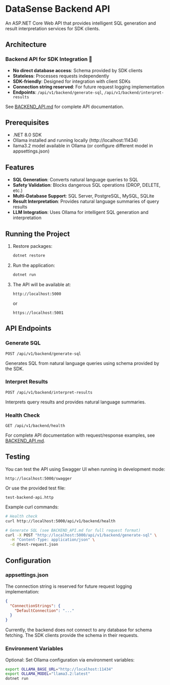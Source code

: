 # DataSense Backend API

An ASP.NET Core Web API that provides intelligent SQL generation and result interpretation services for SDK clients.

## Architecture

### Backend API for SDK Integration 🚀
- **No direct database access**: Schema provided by SDK clients
- **Stateless**: Processes requests independently  
- **SDK-friendly**: Designed for integration with client SDKs
- **Connection string reserved**: For future request logging implementation
- **Endpoints**: `/api/v1/backend/generate-sql`, `/api/v1/backend/interpret-results`

See [BACKEND_API.md](./BACKEND_API.md) for complete API documentation.

## Prerequisites

- .NET 8.0 SDK
- Ollama installed and running locally (http://localhost:11434)
- llama3.2 model available in Ollama (or configure different model in appsettings.json)

## Features

- **SQL Generation**: Converts natural language queries to SQL
- **Safety Validation**: Blocks dangerous SQL operations (DROP, DELETE, etc.)
- **Multi-Database Support**: SQL Server, PostgreSQL, MySQL, SQLite
- **Result Interpretation**: Provides natural language summaries of query results
- **LLM Integration**: Uses Ollama for intelligent SQL generation and interpretation

## Running the Project

1. Restore packages:
   ```bash
   dotnet restore
   ```

2. Run the application:
   ```bash
   dotnet run
   ```

3. The API will be available at:
   ```
   http://localhost:5000
   ```
   or
   ```
   https://localhost:5001
   ```

## API Endpoints

### Generate SQL
```
POST /api/v1/backend/generate-sql
```
Generates SQL from natural language queries using schema provided by the SDK.

### Interpret Results
```
POST /api/v1/backend/interpret-results
```
Interprets query results and provides natural language summaries.

### Health Check
```
GET /api/v1/backend/health
```

For complete API documentation with request/response examples, see [BACKEND_API.md](./BACKEND_API.md).

## Testing

You can test the API using Swagger UI when running in development mode:
```
http://localhost:5000/swagger
```

Or use the provided test file:
```
test-backend-api.http
```

Example curl commands:

```bash
# Health check
curl http://localhost:5000/api/v1/backend/health

# Generate SQL (see BACKEND_API.md for full request format)
curl -X POST "http://localhost:5000/api/v1/backend/generate-sql" \
  -H "Content-Type: application/json" \
  -d @test-request.json
```

## Configuration

### appsettings.json

The connection string is reserved for future request logging implementation:

```json
{
  "ConnectionStrings": {
    "DefaultConnection": "..."
  }
}
```

Currently, the backend does not connect to any database for schema fetching. The SDK clients provide the schema in their requests.

### Environment Variables

Optional: Set Ollama configuration via environment variables:

```bash
export OLLAMA_BASE_URL="http://localhost:11434"
export OLLAMA_MODEL="llama3.2:latest"
dotnet run
```

